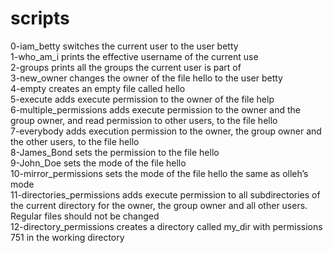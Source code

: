 # scripts 
0-iam_betty switches the current user to the user betty<br>
1-who_am_i prints the effective username of the current use<br>
2-groups prints all the groups the current user is part of<br>
3-new_owner changes the owner of the file hello to the user betty<br>
4-empty creates an empty file called hello<br>
5-execute adds execute permission to the owner of the file help<br>
6-multiple_permissions  adds execute permission to the owner and the group owner, and read permission to other users, to the file hello<br>
7-everybody adds execution permission to the owner, the group owner and the other users, to the file hello<br>
8-James_Bond sets the permission to the file hello<br>
9-John_Doe sets the mode of the file hello<br>
10-mirror_permissions sets the mode of the file hello the same as olleh’s mode<br> 
11-directories_permissions adds execute permission to all subdirectories of the current directory for the owner, the group owner and all other users. Regular files should not be changed<br>
12-directory_permissions creates a directory called my_dir with permissions 751 in the working directory<br>

